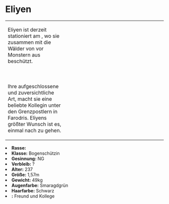 # Eliyen

<primary-label ref="npc"/>

<secondary-label ref="faergria"/>

<secondary-label ref="farodris"/>

<table>
<tr><td>
<p>
Eliyen ist derzeit stationiert am <a href="Thicket-of-Truth.md" anchor="indial-grenzposten"></a>, wo sie zusammen mit
<a href="Malon.md"></a> die Wälder von <a href="Farodris.md"></a> vor Monstern aus <a href="Inidal.md"></a> beschützt.
<br></br><br></br>
Ihre aufgeschlossene und zuversichtliche Art, macht sie eine beliebte Kollegin unter den Grenzpostlern in Farodris.
Eliyens größter Wunsch ist es, einmal nach <a href="Thicket-of-Truth.md" anchor="yerenas"></a> zu gehen.
</p>

</td><td width="300">
<!-- Edit here -->
<img src="eliyen.png" alt="" />
</td></tr>
</table>

<procedure title="Allgemeine Informationen">
<list columns="3">
<li><b>Rasse:</b> <a href="Folks.md" anchor="elfen"></a></li>
<li><b>Klasse:</b> Bogenschützin</li>
<li><b>Gesinnung:</b> NG</li>
<li><b>Verbleib:</b> ?</li>
</list>
</procedure>

<procedure title="Aussehen">
<list columns="3">
<li><b>Alter:</b> 237</li>
<li><b>Größe:</b> 1,57m</li>
<li><b>Gewicht:</b> 49kg</li>
<li><b>Augenfarbe:</b> Smaragdgrün</li>
<li><b>Haarfarbe:</b> Schwarz</li>
</list>
</procedure>

<procedure title="Beziehungen">
<list columns="3">
<li><b><a href="Malon.md"></a>:</b> Freund und Kollege</li>
</list>
</procedure>

<!--
## Notizen

- **Ziele:** 
- **Geheimnisse:** 
-->